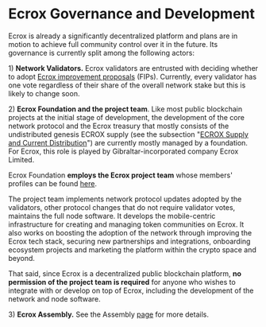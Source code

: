 # Ecrox Governance and Development

Ecrox is already a significantly decentralized platform and plans are in motion to achieve full community control over it in the future. Its governance is currently split among the following actors:

1\) **Network Validators.** Ecrox validators are entrusted with deciding whether to adopt [Ecrox improvement proposals](https://docs.ecroxscan.com/general/fips) (FIPs).  Currently, every validator has one vote regardless of their share of the overall network stake but this is likely to change soon.

2\) **Ecrox Foundation and the project team**. Like most public blockchain projects at the initial stage of development, the development of the core network protocol and the Ecrox treasury that mostly consists of the undistributed genesis ECROX supply (see the subsection "[ECROX Supply and Current Distribution](https://docs.ecroxscan.com/general/fuse-token/fuse-supply-and-current-distribution)") are currently mostly managed by a foundation. For Ecrox, this role is played by Gibraltar-incorporated company Ecrox Limited.

Ecrox Foundation **employs the Ecrox project team** whose members' profiles can be found [here](https://ecroxscan.com/about).

The project team implements network protocol updates adopted by the validators, other protocol changes that do not require validator votes, maintains the full node software. It develops the mobile-centric infrastructure for creating and managing token communities on Ecrox. It also works on boosting the adoption of the network through improving the Ecrox tech stack, securing new partnerships and integrations, onboarding ecosystem projects and marketing the platform within the crypto space and beyond.

That said, since Ecrox is a decentralized public blockchain platform, **no permission of the project team is required** for anyone who wishes to integrate with or develop on top of Ecrox, including the development of the network and node software.

3\) **Ecrox Assembly.** See the Assembly [page](https://docs.ecroxscan.com/general/fuse-governance/fuse-assembly) for more details.  &#x20;
